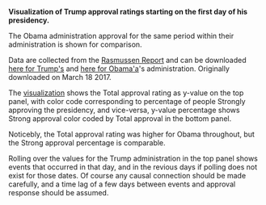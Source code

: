 **Visualization of Trump approval	ratings	starting on the first day of his presidency.**

The Obama administration approval for the same period within their administration is shown for comparison.

Data are collected from the [Rasmussen Report](http://www.rasmussenreports.com/") and can be downloaded [here for Trump's](http://www.rasmussenreports.com/public_content/politics/trump_administration/trump_approval_index_history) and [here for Obama'a](http://www.rasmussenreports.com/public_content/politics/obama_administration/obama_approval_index_history)'s administration. Originally downloaded	on March 18 2017.

The [visualization](http://cosmo.nyu.edu/~fb55/vizs/trumptimeline/) shows the Total approval rating as y-value on	the top	panel, with color code corresponding to	percentage of people Strongly approving the presidency, and vice-versa, y-value percentage shows Strong approval color coded by	Total approval in the bottom panel.

Noticebly, the Total approval rating was higher	for Obama throughout, but the Strong approval percentage is comparable.

Rolling	over the values	for the	Trump administration in	the top	panel shows events that occurred in that day, and in the revious days if polling does not exist	for those dates. Of course	any causal connection should be	made carefully, and a time lag of a few days between events and approval response should be assumed.
